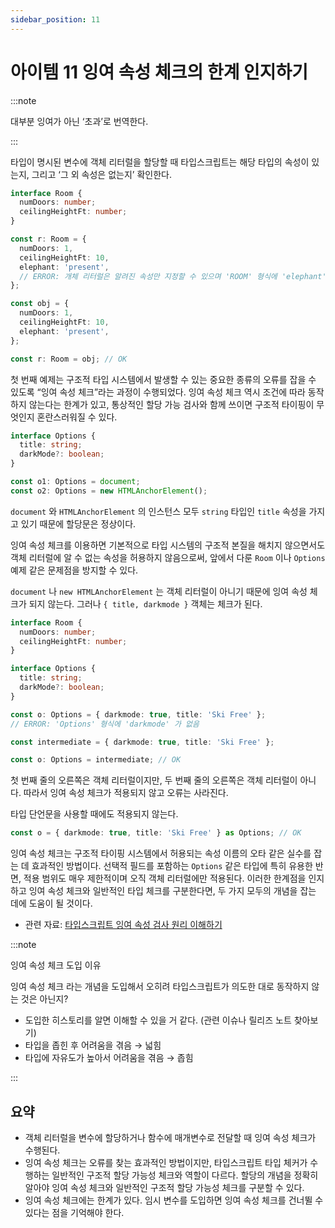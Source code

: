```yaml
---
sidebar_position: 11
---
```


# 아이템 11 잉여 속성 체크의 한계 인지하기

:::note

대부분 잉여가 아닌 ‘초과’로 번역한다.

:::

타입이 명시된 변수에 객체 리터럴을 할당할 때 타입스크립트는 해당 타입의 속성이 있는지, 그리고 ‘그 외 속성은 없는지’ 확인한다.

```ts
interface Room {
  numDoors: number;
  ceilingHeightFt: number;
}

const r: Room = {
  numDoors: 1,
  ceilingHeightFt: 10,
  elephant: 'present',
  // ERROR: 개체 리터럴은 알려진 속성만 지정할 수 있으며 'ROOM' 형식에 'elephant' 가 없음
};
```

```ts
const obj = {
  numDoors: 1,
  ceilingHeightFt: 10,
  elephant: 'present',
};

const r: Room = obj; // OK
```

첫 번째 예제는 구조적 타입 시스템에서 발생할 수 있는 중요한 종류의 오류를 잡을 수 있도록 “잉여 속성 체크”라는 과정이 수행되었다. 잉여 속성 체크 역시 조건에 따라 동작하지 않는다는 한계가 있고, 통상적인 할당 가능 검사와 함께 쓰이면 구조적 타이핑이 무엇인지 혼란스러워질 수 있다.

```ts
interface Options {
  title: string;
  darkMode?: boolean;
}

const o1: Options = document;
const o2: Options = new HTMLAnchorElement();
```

`document` 와 `HTMLAnchorElement` 의 인스턴스 모두 `string` 타입인 `title` 속성을 가지고 있기 때문에 할당문은 정상이다.

잉여 속성 체크를 이용하면 기본적으로 타입 시스템의 구조적 본질을 해치지 않으면서도 객체 리터럴에 알 수 없는 속성을 허용하지 않음으로써, 앞에서 다룬 `Room` 이나 `Options` 예제 같은 문제점을 방지할 수 있다.

`document` 나 `new HTMLAnchorElement` 는 객체 리터럴이 아니기 때문에 잉여 속성 체크가 되지 않는다. 그러나 `{ title, darkmode }` 객체는 체크가 된다.

```ts
interface Room {
  numDoors: number;
  ceilingHeightFt: number;
}

interface Options {
  title: string;
  darkMode?: boolean;
}

const o: Options = { darkmode: true, title: 'Ski Free' };
// ERROR: 'Options' 형식에 'darkmode' 가 없음
```

```ts
const intermediate = { darkmode: true, title: 'Ski Free' };

const o: Options = intermediate; // OK
```

첫 번째 줄의 오른쪽은 객체 리터럴이지만, 두 번째 줄의 오른쪽은 객체 리터럴이 아니다. 따라서 잉여 속성 체크가 적용되지 않고 오류는 사라진다.

타입 단언문을 사용할 때에도 적용되지 않는다.

```ts
const o = { darkmode: true, title: 'Ski Free' } as Options; // OK
```

잉여 속성 체크는 구조적 타이핑 시스템에서 허용되는 속성 이름의 오타 같은 실수를 잡는 데 효과적인 방법이다. 선택적 필드를 포함하는 `Options` 같은 타입에 특히 유용한 반면, 적용 범위도 매우 제한적이며 오직 객체 리터럴에만 적용된다. 이러한 한계점을 인지하고 잉여 속성 체크와 일반적인 타입 체크를 구분한다면, 두 가지 모두의 개념을 잡는 데에 도움이 될 것이다.

- 관련 자료: [타입스크립트 잉여 속성 검사 원리 이해하기](https://inpa.tistory.com/entry/TS-%F0%9F%93%98-%ED%83%80%EC%9E%85%EC%8A%A4%ED%81%AC%EB%A6%BD%ED%8A%B8-%EA%B0%9D%EC%B2%B4-%ED%83%80%EC%9E%85-%EC%B2%B4%ED%82%B9-%EC%9B%90%EB%A6%AC-%EC%9D%B4%ED%95%B4%ED%95%98%EA%B8%B0)

:::note

잉여 속성 체크 도입 이유

잉여 속성 체크 라는 개념을 도입해서 오히려 타입스크립트가 의도한 대로 동작하지 않는 것은 아닌지?

- 도입한 히스토리를 알면 이해할 수 있을 거 같다. (관련 이슈나 릴리즈 노트 찾아보기)
- 타입을 좁힌 후 어려움을 겪음 → 넓힘
- 타입에 자유도가 높아서 어려움을 겪음 → 좁힘

:::

## 요약

- 객체 리터럴을 변수에 할당하거나 함수에 매개변수로 전달할 때 잉여 속성 체크가 수행된다.
- 잉여 속성 체크는 오류를 찾는 효과적인 방법이지만, 타입스크립트 타입 체커가 수행하는 일반적인 구조적 할당 가능성 체크와 역할이 다르다. 할당의 개념을 정확히 알아야 잉여 속성 체크와 일반적인 구조적 할당 가능성 체크를 구분할 수 있다.
- 잉여 속성 체크에는 한계가 있다. 임시 변수를 도입하면 잉여 속성 체크를 건너뛸 수 있다는 점을 기억해야 한다.
